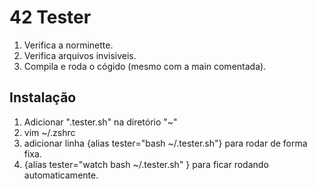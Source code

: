 # 42 Tester

1. Verifica a norminette.
2. Verifica arquivos invisiveis.
3. Compila e roda o cógido (mesmo com a main comentada).

## Instalação
1. Adicionar ".tester.sh" na diretório "~"
2. vim ~/.zshrc
3. adicionar linha {alias tester="bash ~/.tester.sh"} para rodar de forma fixa.
4. {alias tester="watch bash ~/.tester.sh"
} para ficar rodando automaticamente.
